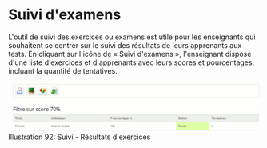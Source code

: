# Suivi d'examens

L'outil de suivi des exercices ou examens est utile pour les enseignants qui souhaitent se centrer sur le suivi des résultats de leurs apprenants aux tests. En cliquant sur l'icône de « Suivi d'examens », l'enseignant dispose d'une liste d'exercices et d'apprenants avec leurs scores et pourcentages, incluant la quantité de tentatives.

![](../../.gitbook/assets/image146%20%281%29.png)Illustration 92: Suivi - Résultats d'exercices

